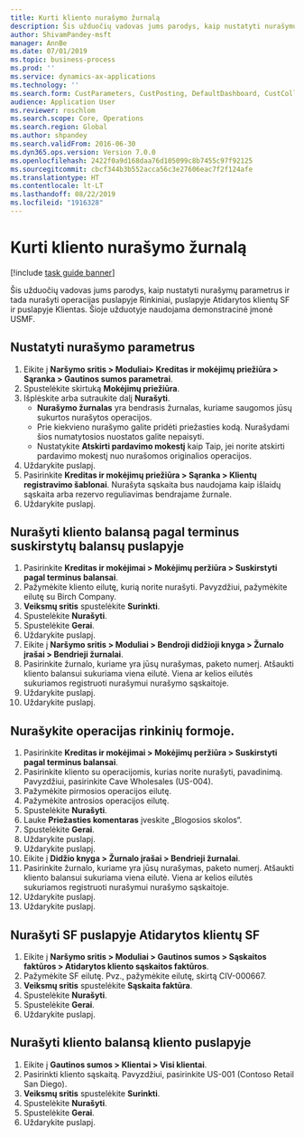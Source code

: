 ```yaml
---
title: Kurti kliento nurašymo žurnalą
description: Šis užduočių vadovas jums parodys, kaip nustatyti nurašymų parametrus ir tada nurašyti operacijas puslapyje Rinkiniai, puslapyje Atidarytos klientų SF ir puslapyje Klientas.
author: ShivamPandey-msft
manager: AnnBe
ms.date: 07/01/2019
ms.topic: business-process
ms.prod: ''
ms.service: dynamics-ax-applications
ms.technology: ''
ms.search.form: CustParameters, CustPosting, DefaultDashboard, CustCollectionsPoolsListPage, CustWriteOff, LedgerJournalTable, LedgerJournalTransDaily, CustCollections, CustOpenInvoicesListPage, CustTable
audience: Application User
ms.reviewer: roschlom
ms.search.scope: Core, Operations
ms.search.region: Global
ms.author: shpandey
ms.search.validFrom: 2016-06-30
ms.dyn365.ops.version: Version 7.0.0
ms.openlocfilehash: 2422f0a9d168daa76d105099c8b7455c97f92125
ms.sourcegitcommit: cbcf344b3b552acca56c3e27606eac7f2f124afe
ms.translationtype: HT
ms.contentlocale: lt-LT
ms.lasthandoff: 08/22/2019
ms.locfileid: "1916328"
---
```

# <a name="create-a-write-off-journal-for-a-customer"></a>Kurti kliento nurašymo žurnalą

[!include [task guide banner](../../includes/task-guide-banner.md)]

Šis užduočių vadovas jums parodys, kaip nustatyti nurašymų parametrus ir tada nurašyti operacijas puslapyje Rinkiniai, puslapyje Atidarytos klientų SF ir puslapyje Klientas. Šioje užduotyje naudojama demonstracinė įmonė USMF.


## <a name="set-up-the-write-off-parameters"></a>Nustatyti nurašymo parametrus
1. Eikite į **Naršymo sritis > Moduliai> Kreditas ir mokėjimų priežiūra > Sąranka > Gautinos sumos parametrai**.
2. Spustelėkite skirtuką **Mokėjimų priežiūra**.
3. Išplėskite arba sutraukite dalį **Nurašyti**.
    - **Nurašymo žurnalas** yra bendrasis žurnalas, kuriame saugomos jūsų sukurtos nurašytos operacijos.  
    - Prie kiekvieno nurašymo galite pridėti priežasties kodą. Nurašydami šios numatytosios nuostatos galite nepaisyti.  
    - Nustatykite **Atskirti pardavimo mokestį** kaip Taip, jei norite atskirti pardavimo mokestį nuo nurašomos originalios operacijos.  
4. Uždarykite puslapį.
5. Pasirinkite **Kreditas ir mokėjimų priežiūra > Sąranka > Klientų registravimo šablonai**. Nurašyta sąskaita bus naudojama kaip išlaidų sąskaita arba rezervo reguliavimas bendrajame žurnale.
6. Uždarykite puslapį.

## <a name="write-off-a-customer-balance-from-the-aged-balances-page"></a>Nurašyti kliento balansą pagal terminus suskirstytų balansų puslapyje
1. Pasirinkite **Kreditas ir mokėjimai > Mokėjimų peržiūra > Suskirstyti pagal terminus balansai**.
2. Pažymėkite kliento eilutę, kurią norite nurašyti. Pavyzdžiui, pažymėkite eilutę su Birch Company.
3. **Veiksmų sritis** spustelėkite **Surinkti**.
4. Spustelėkite **Nurašyti**.
5. Spustelėkite **Gerai**.
6. Uždarykite puslapį.
7. Eikite į **Naršymo sritis > Moduliai > Bendroji didžioji knyga > Žurnalo įrašai > Bendrieji žurnalai**.
8. Pasirinkite žurnalo, kuriame yra jūsų nurašymas, paketo numerį. Atšaukti kliento balansui sukuriama viena eilutė. Viena ar kelios eilutės sukuriamos registruoti nurašymui nurašymo sąskaitoje.  
9. Uždarykite puslapį.
10. Uždarykite puslapį.

## <a name="write-off-transactions-from-the-collections-form"></a>Nurašykite operacijas rinkinių formoje.
1. Pasirinkite **Kreditas ir mokėjimai > Mokėjimų peržiūra > Suskirstyti pagal terminus balansai**.
2. Pasirinkite kliento su operacijomis, kurias norite nurašyti, pavadinimą. Pavyzdžiui, pasirinkite Cave Wholesales (US-004).
3. Pažymėkite pirmosios operacijos eilutę.
4. Pažymėkite antrosios operacijos eilutę.
5. Spustelėkite **Nurašyti**.
6. Lauke **Priežasties komentaras** įveskite „Blogosios skolos“.
7. Spustelėkite **Gerai**.
8. Uždarykite puslapį.
9. Uždarykite puslapį.
10. Eikite į **Didžio knyga > Žurnalo įrašai > Bendrieji žurnalai**.
11. Pasirinkite žurnalo, kuriame yra jūsų nurašymas, paketo numerį. Atšaukti kliento balansui sukuriama viena eilutė. Viena ar kelios eilutės sukuriamos registruoti nurašymui nurašymo sąskaitoje.  
12. Uždarykite puslapį.
13. Uždarykite puslapį.

## <a name="write-off-an-invoice-from-the-open-customers-invoices-page"></a>Nurašyti SF puslapyje Atidarytos klientų SF
1. Eikite į **Naršymo sritis > Moduliai > Gautinos sumos > Sąskaitos faktūros > Atidarytos kliento sąskaitos faktūros**.
2. Pažymėkite SF eilutę. Pvz., pažymėkite eilutę, skirtą CIV-000667.
3. **Veiksmų sritis** spustelėkite **Sąskaita faktūra**.
4. Spustelėkite **Nurašyti**.
5. Spustelėkite **Gerai**.
6. Uždarykite puslapį.

## <a name="write-off-a-customer-balance-from-the-customer-page"></a>Nurašyti kliento balansą kliento puslapyje
1. Eikite į **Gautinos sumos > Klientai > Visi klientai**.
2. Pasirinkti kliento sąskaitą. Pavyzdžiui, pasirinkite US-001 (Contoso Retail San Diego).
3. **Veiksmų sritis** spustelėkite **Surinkti**.
4. Spustelėkite **Nurašyti**.
5. Spustelėkite **Gerai**.
6. Uždarykite puslapį.

